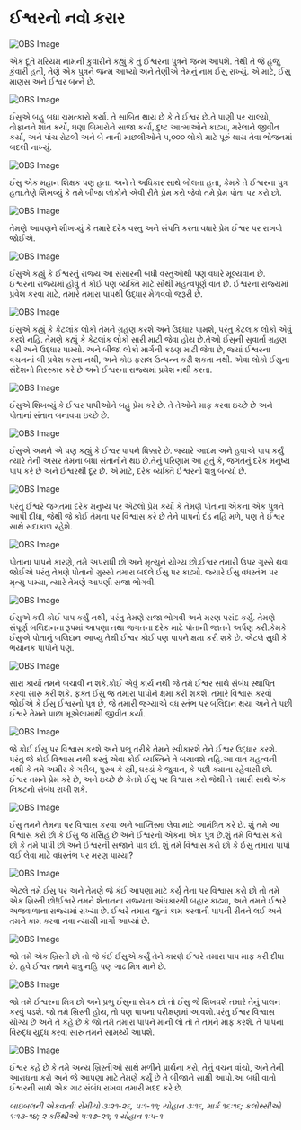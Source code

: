 # ઈશ્વરનો નવો કરાર

![OBS Image](https://cdn.door43.org/obs/jpg/360px/obs-en-49-01.jpg)

એક દૂતે મરિયમ નામની કુવારીને કહ્યું કે તું ઈશ્વરના પુત્રને જન્મ આપશે. તેથી તે જે હજુ કુંવારી હતી, તેણે એક પુત્રને જન્મ આપ્યો અને તેણીએ તેમનું નામ ઈસુ રાખ્યું. એ માટે, ઈસુ માણસ અને ઈશ્વર બન્ને છે.

![OBS Image](https://cdn.door43.org/obs/jpg/360px/obs-en-49-02.jpg)

ઈસુએ બહુ બધા ચમત્કારો કર્યા. તે સાબિત થાય છે કે તે ઈશ્વર છે.તે પાણી પર ચાલ્યો, તોફાનને શાંત કર્યો, ઘણા બિમારોને સાજા કર્યા, દુષ્ટ આત્માઓને કાઢ્યા, મરેલાને જીવીત કર્યા, અને પાંચ રોટલી અને બે નાની માછલીઓને ૫,૦૦૦ લોકો માટે પૂરું થાય તેવા ભોજનમાં બદલી નાખ્યું.

![OBS Image](https://cdn.door43.org/obs/jpg/360px/obs-en-49-03.jpg)

ઈસુ એક મહાન શિક્ષક પણ હતા. અને તે અધિકાર સાથે બોલતા હતા, કેમકે તે ઈશ્વરના પુત્ર હતા.તેણે શિખવ્યું કે તમે બીજા લોકોને એવી રીતે પ્રેમ કરો જેવો તમે પ્રેમ પોતા પર કરો છો.

![OBS Image](https://cdn.door43.org/obs/jpg/360px/obs-en-49-04.jpg)

તેમણે આપણને શીખવ્યું કે તમારે દરેક વસ્તુ અને સંપતિ કરતા વધારે પ્રેમ ઈશ્વર પર રાખવો જોઈએ.

![OBS Image](https://cdn.door43.org/obs/jpg/360px/obs-en-49-05.jpg)

ઈસુએ કહ્યું કે ઈશ્વરનું રાજ્ય આ સંસારની બધી વસ્તુઓથી પણ વધારે મૂલ્યવાન છે. ઈશ્વરના રાજ્યમાં હોવું તે કોઈ પણ વ્યક્તિ માટે સૌથી મહત્વપૂર્ણ વાત છે. ઈશ્વરના રાજ્યમાં પ્રવેશ કરવા માટે, તમારે તમારા પાપથી ઉદ્ધાર મેળવવો જરૂરી છે.

![OBS Image](https://cdn.door43.org/obs/jpg/360px/obs-en-49-06.jpg)

ઈસુએ કહ્યું કે કેટલાંક લોકો તેમને ગ્રહણ કરશે અને ઉદ્ધાર પામશે, પરંતુ કેટલાક લોકો એવું કરશે નહિ. તેમણે કહ્યું કે કેટલાંક લોકો સારી માટી જેવા હોય છે.તેઓ ઈસુની સુવાર્તા ગ્રહણ કરી અને ઉદ્ધાર પામ્યો. અને બીજા લોકો માર્ગની કઠણ માટી જેવા છે, જ્યાં ઈશ્વરના વચનનાં બી પ્રવેશ કરતા નથી, અને કોઇ ફસલ ઉત્પન્ન કરી શકતા નથી. એવા લોકો ઈસુના સંદેશનો તિરસ્કાર કરે છે અને ઈશ્વરના રાજ્યમાં પ્રવેશ નથી કરતા.

![OBS Image](https://cdn.door43.org/obs/jpg/360px/obs-en-49-07.jpg)

ઈસુએ શિખવ્યું કે ઈશ્વર પાપીઓને બહુ પ્રેમ કરે છે. તે તેઓને માફ કરવા ઇચ્છે છે અને પોતાનાં સંતાન બનાવવા ઇચ્છે છે.

![OBS Image](https://cdn.door43.org/obs/jpg/360px/obs-en-49-08.jpg)

ઈસુએ અમને એ પણ કહ્યું કે ઈશ્વર પાપને ધિક્કારે છે. જ્યારે આદમ અને હવાએ પાપ કર્યું ત્યારે તેની અસર તેમના બધા સંતાનોને થઇ છે.તેનું પરિણામ આ હતું કે, જગતનું દરેક મનુષ્ય પાપ કરે છે અને ઈશ્વરથી દૂર છે. એ માટે, દરેક વ્યક્તિ ઈશ્વરનો શત્રુ બન્યો છે. 

![OBS Image](https://cdn.door43.org/obs/jpg/360px/obs-en-49-09.jpg)

પરંતુ ઈશ્વરે જગતમાં દરેક મનુષ્ય પર એટલો પ્રેમ કર્યો કે તેમણે પોતાના એકના એક પુત્રને આપી દીધા, જેથી જે કોઈ તેમના પર વિશ્વાસ કરે છે તેને પાપનો દંડ નહિ મળે, પણ તે ઈશ્વર સાથે સદાકાળ રહેશે. 

![OBS Image](https://cdn.door43.org/obs/jpg/360px/obs-en-49-10.jpg)

પોતાના પાપને કારણે, તમે અપરાધી છો અને મૃત્યુને યોગ્ય છો.ઈશ્વર તમારી ઉપર ગુસ્સે થવા જોઈએ પરંતુ તેમણે પોતાનો ગુસ્સો તમારા બદલે ઈસુ પર કાઢ્યો. જ્યારે ઈસુ વધસ્તંભ પર મૃત્યુ પામ્યા, ત્યારે તેમણે આપણી સજા ભોગવી.

![OBS Image](https://cdn.door43.org/obs/jpg/360px/obs-en-49-11.jpg)

ઈસુએ કદી કોઈ પાપ કર્યું નથી, પરંતુ તેમણે સજા ભોગવી અને મરણ પસંદ કર્યુ. તેમણે સંપૂર્ણ બલિદાનના રૂપમાં આપણા તથા જગતના દરેક માટે પોતાની જાતને અર્પણ  કરી.કેમકે ઈસુએ પોતાનું બલિદાન આપ્યુ તેથી ઈશ્વર કોઈ પણ પાપને ક્ષમા કરી શકે છે. એટલે સુધી કે ભયાનક પાપોને પણ. 

![OBS Image](https://cdn.door43.org/obs/jpg/360px/obs-en-49-12.jpg)

સારા કાર્યો તમને બચાવી ન શકે.કોઈ એવું કાર્ય નથી જે તમે ઈશ્વર સાથે સંબંધ સ્થાપિત કરવા સારુ કરી શકે. ફક્ત ઈસુ જ તમારા પાપોને ક્ષમા કરી શકશે. તમારે વિશ્વાસ કરવો જોઈએ કે ઈસુ ઈશ્વરનો પુત્ર છે, જે તમારી જગ્યાએ વધ સ્તંભ પર બલિદાન થયા અને તે પછી ઈશ્વરે તેમને પાછા મૂએલામાંથી જીવીત કર્યા.

![OBS Image](https://cdn.door43.org/obs/jpg/360px/obs-en-49-13.jpg)

જે કોઈ ઈસુ પર વિશ્વાસ કરશે અને પ્રભુ તરીકે તેમને સ્વીકારશે તેને ઈશ્વર ઉદ્ધાર કરશે. પરંતુ જે કોઈ વિશ્વાસ નથી કરતું એવા કોઈ વ્યક્તિને તે બચાવશે નહિ.આ વાત મહત્વની નથી કે તમે અમીર કે ગરીબ, પુરુષ કે સ્ત્રી, ઘરડાં કે જુવાન, કે પછી ક્યાના રહેવાસી છો. ઈશ્વર તમને પ્રેમ કરે  છે, અને ઇચ્છે છે કેતમે ઈસુ પર વિશ્વાસ કરો જેથી તે તમારી સાથે એક નિકટનો સંબંધ રાખી શકે.

![OBS Image](https://cdn.door43.org/obs/jpg/360px/obs-en-49-14.jpg)

ઈસુ તમને તેમના પર વિશ્વાસ કરવા અને બાપ્તિસ્મા લેવા માટે આમંત્રિત કરે છે. શું તમે આ વિશ્વાસ કરો છો કે ઈસુ જ મસિહ છે અને ઈશ્વરનો એકના એક પુત્ર છે.શું તમે વિશ્વાસ કરો છો કે તમે પાપી છો અને ઈશ્વરની સજાને પાત્ર છો. શું તમે વિશ્વાસ કરો છો કે ઈસુ તમારા પાપો લઈ લેવા માટે વધસ્તંભ પર મરણ પામ્યા?

![OBS Image](https://cdn.door43.org/obs/jpg/360px/obs-en-49-15.jpg)

એટલે તમે ઈસુ પર અને તેમણે જે કંઈ આપણા માટે કર્યું તેના પર વિશ્વાસ કરો છો તો તમે એક ખ્રિસ્તી છો!ઈશ્વરે તમને શેતાનના રાજ્યના અંધકારથી બહાર કાઢ્યા, અને તમને ઈશ્વરે અજવાળાના રાજ્યમાં રાખ્યા છે. ઈશ્વરે તમારા જુનાં કામ કરવાની પાપની રીતને લઈ અને તમને કામ કરવા નવા ન્યાયી માર્ગો આપ્યાં છે.

![OBS Image](https://cdn.door43.org/obs/jpg/360px/obs-en-49-16.jpg)

જો તમે એક ખ્રિસ્તી છો તો જે કંઈ ઈસુએ કર્યું તેને કારણે ઈશ્વરે તમારા પાપ માફ કરી દીધા છે. હવે ઈશ્વર તમને શત્રુ નહિ પણ ગાઢ મિત્ર માને છે.

![OBS Image](https://cdn.door43.org/obs/jpg/360px/obs-en-49-17.jpg)

જો તમે ઈશ્વરના મિત્ર છો અને પ્રભુ ઈસુના સેવક છો તો ઈસુ જે શિખવશે તમારે તેનું પાલન કરવું પડશે. જો તમે ખ્રિસ્તી હોય, તો પણ પાપના પરીક્ષણમાં આવશો.પરંતુ ઈશ્વર વિશ્વાસ યોગ્ય છે અને તે કહે છે કે જો તમે તમારા પાપને માની લો તો તે તમને માફ કરશે. તે પાપના વિરુદ્ધ યુદ્ધ કરવા સારુ તમને સામર્થ્ય આપશે.

![OBS Image](https://cdn.door43.org/obs/jpg/360px/obs-en-49-18.jpg)

ઈશ્વર કહે છે કે તમે અન્ય ખ્રિસ્તીઓ સાથે મળીને પ્રાર્થના કરો, તેનું વચન વાંચો, અને તેની આરાધના કરો અને જે આપણા માટે તેમણે કર્યું છે તે બીજાને સાક્ષી આપો.આ બધી વાતો ઈશ્વરની સાથે એક ગાઢ સંબંધ રાખવા તમારી મદદ કરે છે.

_બાઇબલની એકવાર્તાઃ રોમીયો ૩ઃ૨૧-૨૬, ૫ઃ૧-૧૧; યોહાન ૩ઃ૧૬, માર્ક ૧૬ઃ૧૬; કલોસ્સીઓ ૧ઃ૧૩-૧૪; ૨ કરિંથીઓ ૫ઃ૧૭-૨૧; ૧ યોહાન ૧ઃ૫-૧_